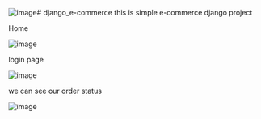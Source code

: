![image](https://github.com/LIMON-714/ECommerce_Site-Django/assets/81027586/054be9eb-3dd4-4f03-85f4-f59fe9f896c4)# django_e-commerce
this is simple e-commerce django project 

Home

![image](https://github.com/LIMON-714/ECommerce_Site-Django/assets/81027586/64eb62e8-6ab5-49fb-b2ab-2232254abb48)


login page 

![image](https://github.com/LIMON-714/ECommerce_Site-Django/assets/81027586/c8b7a43b-ba37-498e-b100-2f99ef3b5b2a)


we can see our order status

![image](https://github.com/LIMON-714/ECommerce_Site-Django/assets/81027586/c5251b84-d02e-4ad9-8ebe-1adff5048fce)



